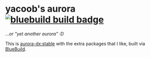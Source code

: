 # yacoob's aurora &nbsp; [![bluebuild build badge](https://github.com/yacoob/yaurora/actions/workflows/build.yml/badge.svg)](https://github.com/yacoob/yaurora/actions/workflows/build.yaml)

_...or "yet another aurora" :D_

This is [aurora-dx:stable](https://github.com/ublue-os/bluefin/pkgs/container/aurora-dx/) with the extra packages that I like, built via [BlueBuild](https://blue-build.org/how-to/setup/).
